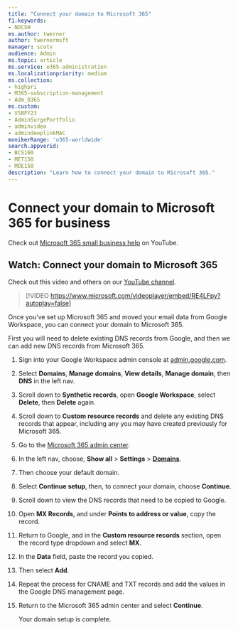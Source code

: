 ```yaml
---
title: "Connect your domain to Microsoft 365"
f1.keywords:
- NOCSH
ms.author: twerner
author: twernermsft
manager: scotv
audience: Admin
ms.topic: article
ms.service: o365-administration
ms.localizationpriority: medium
ms.collection: 
- highpri
- M365-subscription-management 
- Adm_O365
ms.custom: 
- VSBFY23
- AdminSurgePortfolio
- adminvideo
- admindeeplinkMAC
monikerRange: 'o365-worldwide'
search.appverid:
- BCS160
- MET150
- MOE150
description: "Learn how to connect your domain to Microsoft 365."
---
```


# Connect your domain to Microsoft 365 for business

Check out [Microsoft 365 small business help](https://go.microsoft.com/fwlink/?linkid=2197659) on YouTube.

## Watch: Connect your domain to Microsoft 365

Check out this video and others on our [YouTube channel](https://go.microsoft.com/fwlink/?linkid=2198216).

> [!VIDEO https://www.microsoft.com/videoplayer/embed/RE4LFpy?autoplay=false]

Once you’ve set up Microsoft 365 and moved your email data from Google Workspace, you can connect your domain to Microsoft 365. 

First you will need to delete existing DNS records from Google, and then we can add new DNS records from Microsoft 365.

1. Sign into your Google Workspace admin console at [admin.google.com](https://admin.google.com).
1. Select **Domains**, **Manage domains**, **View details**, **Manage domain**, then **DNS** in the left nav.
1. Scroll down to **Synthetic records**, open **Google Workspace**, select **Delete**, then **Delete** again.
1. Scroll down to **Custom resource records** and delete any existing DNS records that appear, including any you may have created previously for Microsoft 365.
1. Go to the [Microsoft 365 admin center](https://admin.microsoft.com).
1. In the left nav, choose, **Show all** > **Settings** > <a href="https://go.microsoft.com/fwlink/p/?linkid=834818" target="_blank">**Domains**</a>.
1. Then choose your default domain.
1. Select **Continue setup**, then, to connect your domain, choose  **Continue**.
1. Scroll down to view the DNS records that need to be copied to Google.
1. Open **MX Records**, and under **Points to address or value**, copy the record.
1. Return to Google, and in the **Custom resource records** section, open the record type dropdown and select **MX**.
1. In the **Data** field, paste the record you copied.
1. Then select **Add**.
1. Repeat the process for CNAME and TXT records and add the values in the Google DNS management page.
1. Return to the Microsoft 365 admin center and select **Continue**.

    Your domain setup is complete.